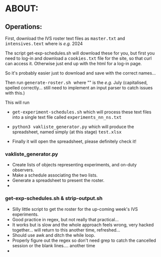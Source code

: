 <h1>ABOUT:</h1>

<h2>Operations:</h2>

<p>First, download the IVS roster text files as <samp>master<YEAR>.txt</samp> and <samp>intensives<YEAR>.text</samp> where <YEAR> is <i>e.g.</i> 2024 </p>
<p>The script get-exp-schedules.sh will download these for you, but first you need to log-in and download a <samp>cookies.txt</samp> file for the site, so that curl can access it. Otherwise just end up with the html for a log-in page.</p>
<p>So it's probably easier just to download and save with the correct names...</p>
<p>Then run <samp>generate-roster.sh <Month></samp> where "<Month>" is the <i>e.g.</i>  July (capitalised, spelled correctly... still need to implement an input parser to catch issues with this.)</p>
<p>This will run </p>
<ul>
  <li> <p><samp>get-experiment-schedules.sh</samp> which will process these text files into a single text file called <samp>experiments_nn_ns.txt</samp> </p> </li>
  <li> <p><samp>python3 vakliste_generator.py</samp> which will produce the spreadsheet, named simply (at this stage) <samp> test.xlsx </samp> </p> </li>
  <li> <p> Finally it will open the spreadsheet, please definitely check it! </p> </li>
</ul>

<h3>vakliste_generator.py</h3>

<ul>
  <li>Create lists of objects representing experiments, and on-duty observers.</li>
  <li>Make a schedule associating the two lists.</li>
  <li>Generate a spreadsheet to present the roster.</li>
  <li></li>
</ul>

<h3>get-exp-schedules.sh & strip-output.sh</h3>

<ul>
  <li>Silly little script to get the roster for the up-coming week's IVS experiments.</li>
  <li>Good practice in regex, but not really that practical...</li>
  <li>It works but is slow and the whole approach feels wrong, very hacked together... will return to this another time, refreshed...</li>
  <li>Should use awk and ditch the while loop.</li>
  <li>Properly figure out the regex so don't need grep to catch the cancelled session or the blank lines.... another time </li>
  <li></li>
</ul>

